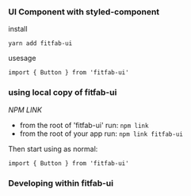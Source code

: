 ### UI Component with styled-component

install

`yarn add fitfab-ui`

usesage

`import { Button } from 'fitfab-ui'`

### using local copy of fitfab-ui

_NPM LINK_

* from the root of 'fitfab-ui' run: `npm link`
* from the root of your app run: `npm link fitfab-ui`

Then start using as normal:

`import { Button } from 'fitfab-ui'`

### Developing within fitfab-ui


